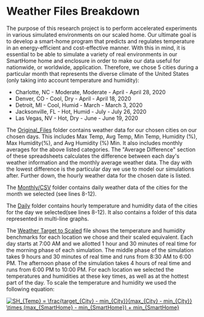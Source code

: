 # Weather Files Breakdown

The purpose of this research project is to perform accelerated experiments in
various simulated environments on our scaled home. Our ultimate goal is to develop
a smart-home program that predicts and regulates temperature in an energy-efficient
and cost-effective manner. With this in mind, it is essential to be able to simulate
a variety of real environments in our SmartHome home and enclosure in order to
make our data useful for nationwide, or worldwide, application.  Therefore, we
chose 5 cities during a particular month that represents the diverse climate of
the United States (only taking into account temperature and humidity):

* Charlotte, NC - Moderate, Moderate - April - April 28, 2020
* Denver, CO - Cool, Dry - April - April 18, 2020
* Detroit, MI - Cool, Humid - March - March 3, 2020
* Jacksonville, FL - Hot, Humid - July - July 26, 2020
* Las Vegas, NV - Hot, Dry - June - June 19, 2020

The [Original_Files](https://github.com/nia-00/UCF_REU_SmartHome_2021/tree/main/Data/Weather/Original_Files)
folder contains weather data for our chosen cities on our chosen days. This includes Max
Temp, Avg Temp, Min Temp, Humidity (%), Max Humidity(%), and Avg Humidity (%) Min.
It also includes monthly averages for the above listed categories. The "Average Difference"
section of these spreadsheets calculates the difference between each day's
weather information and the monthly average weather data. The day with the lowest
difference is the particular day we use to model our simulations after.
Further down, the hourly weather data for the chosen date is listed.

The [Monthly/CSV](https://github.com/nia-00/UCF_REU_SmartHome_2021/tree/main/Data/Weather/Monthly/CSV)
folder contains daily weather data of the cities for the month we selected (see lines 8-12).

The [Daily](https://github.com/nia-00/UCF_REU_SmartHome_2021/tree/main/Data/Weather/Original_Files)
folder contains hourly temperature and humidity data of the cities for the day we
selected(see lines 8-12). It also contains a folder of this data represented in
multi-line graphs.

The [Weather Target to Scaled](https://github.com/nia-00/UCF_REU_SmartHome_2021/blob/main/Data/Weather/Weather_Target_To_Scaled_Charts.pdf)
file shows the temperature and humidity benchmarks for each location we chose and
their scaled equivalent. Each day starts at 7:00 AM and we allotted 1 hour and 30
minutes of real time for the morning phase of each simulation. The middle phase
of the simulation takes 9 hours and 30 minutes of real time and runs from 8:30 AM
to 6:00 PM. The afternoon phase of the simulation takes 4 hours of real time and
runs from 6:00 PM to 10:00 PM. For each location we selected the temperatures and
humidities at these key times, as well as at the hottest part of the day. To scale
the temperature and humidity we used the following equation:

<a href="https://www.codecogs.com/eqnedit.php?latex=SH_{Temp}&space;=&space;\frac{target_{City}&space;-&space;min_{City}}{max_{City}&space;-&space;min_{City}}&space;\times&space;(max_{SmartHome}&space;-&space;min_{SmartHome})&space;&plus;&space;min_{SmartHome}" target="_blank"><img src="https://latex.codecogs.com/gif.latex?SH_{Temp}&space;=&space;\frac{target_{City}&space;-&space;min_{City}}{max_{City}&space;-&space;min_{City}}&space;\times&space;(max_{SmartHome}&space;-&space;min_{SmartHome})&space;&plus;&space;min_{SmartHome}" title="SH_{Temp} = \frac{target_{City} - min_{City}}{max_{City} - min_{City}} \times (max_{SmartHome} - min_{SmartHome}) + min_{SmartHome}" /></a>
